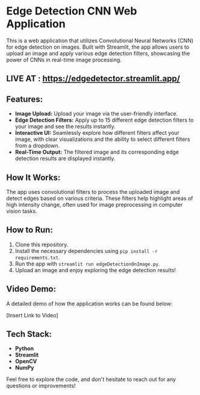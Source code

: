 # Edge Detection CNN Web Application

This is a web application that utilizes Convolutional Neural Networks (CNN) for edge detection on images. Built with Streamlit, the app allows users to upload an image and apply various edge detection filters, showcasing the power of CNNs in real-time image processing.

## LIVE AT : https://edgedetector.streamlit.app/
## Features:
- **Image Upload:** Upload your image via the user-friendly interface.
- **Edge Detection Filters:** Apply up to 15 different edge detection filters to your image and see the results instantly.
- **Interactive UI:** Seamlessly explore how different filters affect your image, with clear visualizations and the ability to select different filters from a dropdown.
- **Real-Time Output:** The filtered image and its corresponding edge detection results are displayed instantly.

## How It Works:
The app uses convolutional filters to process the uploaded image and detect edges based on various criteria. These filters help highlight areas of high intensity change, often used for image preprocessing in computer vision tasks.

## How to Run:
1. Clone this repository.
2. Install the necessary dependencies using `pip install -r requirements.txt`.
3. Run the app with `streamlit run edgeDetectionOnImage.py`.
4. Upload an image and enjoy exploring the edge detection results!

## Video Demo:
A detailed demo of how the application works can be found below:

[Insert Link to Video]

## Tech Stack:
- **Python**
- **Streamlit**
- **OpenCV**
- **NumPy**

Feel free to explore the code, and don't hesitate to reach out for any questions or improvements!
